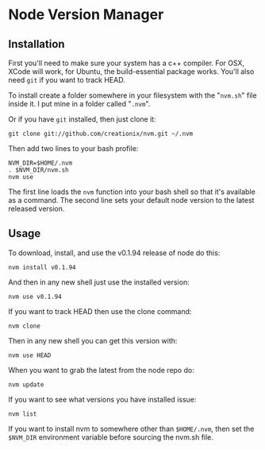 # Node Version Manager

## Installation

First you'll need to make sure your system has a c++ compiler.  For OSX, XCode will work, for Ubuntu, the build-essential package works.  You'll also need `git` if you want to track HEAD.

To install create a folder somewhere in your filesystem with the "`nvm.sh`" file inside it.  I put mine in a folder called "`.nvm`".

Or if you have `git` installed, then just clone it:

    git clone git://github.com/creationix/nvm.git ~/.nvm

Then add two lines to your bash profile:

    NVM_DIR=$HOME/.nvm
    . $NVM_DIR/nvm.sh
    nvm use

The first line loads the `nvm` function into your bash shell so that it's available as a command.  The second line sets your default node version to the latest released version.

## Usage

To download, install, and use the v0.1.94 release of node do this:

    nvm install v0.1.94

And then in any new shell just use the installed version:

    nvm use v0.1.94

If you want to track HEAD then use the clone command:

    nvm clone

Then in any new shell you can get this version with:

    nvm use HEAD

When you want to grab the latest from the node repo do:

    nvm update

If you want to see what versions you have installed issue:

    nvm list

If you want to install nvm to somewhere other than `$HOME/.nvm`, then set the `$NVM_DIR` environment variable before sourcing the nvm.sh file.